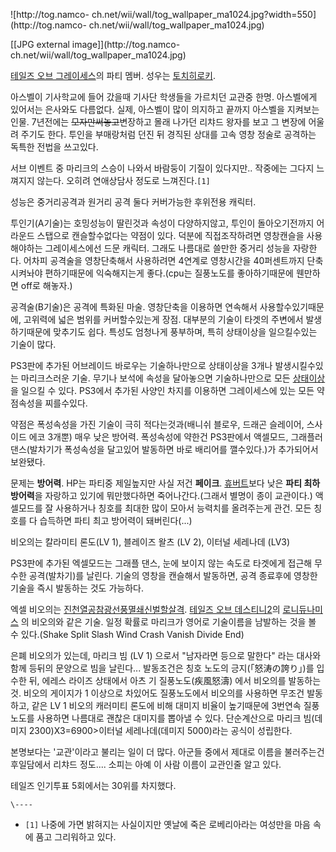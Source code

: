 ![http://tog.namco-
ch.net/wii/wall/tog_wallpaper_ma1024.jpg?width=550](http://tog.namco-
ch.net/wii/wall/tog_wallpaper_ma1024.jpg)

[[JPG external image]](http://tog.namco-
ch.net/wii/wall/tog_wallpaper_ma1024.jpg)

[테일즈 오브 그레이세스](%ED%85%8C%EC%9D%BC%EC%A6%88%20%EC%98%A4%EB%B8%8C%20%EA%B7%B8%EB%A0%88%EC%9D%B4%EC%84%B8%EC%8A%A4.md)의 파티 멤버. 성우는 [토치히로키](%ED%86%A0%EC%B9%98%20%ED%9E%88%EB%A1%9C%ED%82%A4.md).

아스벨이 기사학교에 들어 갔을때 기사단 학생들을 가르치던 교관중 한명. 아스벨에게 있어서는 은사와도 다름없다. 실제, 아스벨이 많이 의지하고
끝까지 아스벨을 지켜보는 인물. 7년전에는 <del>모자만써놓고</del>변장하고 몰래 나가던 리챠드 왕자를 보고 그 변장에 어울려 주기도
한다. 투인을 부매랑처럼 던진 뒤 경직된 상대를 고속 영창 정술로 공격하는 독특한 전법을 쓰고있다.

서브 이벤트 중 마리크의 스승이 나와서 바람둥이 기질이 있다지만.. 작중에는 그다지 느껴지지 않는다. 오히려 연애상담사 정도로
느껴진다.`[1]`

성능은 중거리공격과 원거리 공격 둘다 커버가능한 후위전용 캐릭터.

투인기(A기술)는 호밍성능이 딸린것과 속성이 다양하지않고, 투인이 돌아오기전까지 어라운드 스탭으로 캔슬할수없다는 약점이 있다. 덕분에
직접조작하려면 영창캔슬을 사용해야하는 그레이세스에선 드문 캐릭터. 그래도 나름대로 쓸만한 중거리 성능을 자랑한다. 어차피 공격술을
영창단축해서 사용하려면 4연계로 영창시간을 40퍼센트까지 단축시켜놔야 편하기때문에 익숙해지는게 좋다.(cpu는 질풍노도를 좋아하기때문에
웬만하면 off로 해놓자.)

공격술(B기술)은 공격에 특화된 마술. 영창단축을 이용하면 연속해서 사용할수있기때문에, 고위력에 넓은 범위를 커버할수있는게 장점. 대부분의
기술이 타겟의 주변에서 발생하기때문에 맞추기도 쉽다. 특성도 엄청나게 풍부하며, 특히 상태이상을 일으킬수있는 기술이 많다.

PS3판에 추가된 어브레이드 바로우는 기술하나만으로 상태이상을 3개나 발생시킬수있는 마리크스러운 기술. 무기나 보석에 속성을 달아놓으면
기술하나만으로 모든 [상태이상](%EC%83%81%ED%83%9C%EC%9D%B4%EC%83%81.md)을 일으킬 수 있다. PS3에서
추가된 사양인 차지를 이용하면 그레이세스에 있는 모든 약점속성을 찌를수있다.

약점은 폭성속성을 가진 기술이 극히 적다는것과(배니쉬 블로우, 드래곤 슬레이어, 스사이드 에코 3개뿐) 매우 낮은 방어력. 폭성속성에 약한건
PS3판에서 액셀모드, 그래플러 댄스(발차기가 폭성속성을 달고있어 발동하면 바로 배리어를 깰수있다.)가 추가되어서 보완됐다.

문제는 **방어력**. HP는 파티중 제일높지만 사실 저건 **페이크**.
[휴버트](%ED%9C%B4%EB%B2%84%ED%8A%B8%20%EC%98%A4%EC%A6%88%EC%9B%B0.md)보다 낮은
**파티 최하 방어력**을 자랑하고 있기에 뭐만했다하면 죽어나간다.(그래서 별명이 종이 교관이다.) 액셀모드를 잘 사용하거나 칭호를 최대한
많이 모아서 능력치를 올려주는게 관건. 모든 칭호를 다 습득하면 파티 최고 방어력이 돼버린다(...)

비오의는 칼라미티 론도(LV 1), 블레이즈 왈츠 (LV 2), 이터널 세레나데 (LV3)

PS3판에 추가된 엑셀모드는 그래플 댄스, 눈에 보이지 않는 속도로 타겟에게 접근해 무수한 공격(발차기)를 날린다. 기술의 영창을 캔슬해서
발동하면, 공격 종료후에 영창한 기술을 즉시 발동하는 것도 가능하다.

엑셀 비오의는 [진천열공참광선풍멸쇄신벌할살격](%EC%A7%84%EC%B2%9C%EC%97%B4%EA%B3%B5%EC%B0%B8%EA%B4%91%EC%84%A0%ED%92%8D%EB%A9%B8%EC%87%84%EC%8B%A0%EB%B2%8C%ED%95%A0%EC%82%B4%EA%B2%A9.md). [테일즈 오브 데스티니2](%ED%85%8C%EC%9D%BC%EC%A6%88%20%EC%98%A4%EB%B8%8C%20%EB%8D%B0%EC%8A%A4%ED%8B%B0%EB%8B%882.md)의 [로니듀나미스](%EB%A1%9C%EB%8B%88%20%EB%93%80%EB%82%98%EB%AF%B8%EC%8A%A4.md) 의 비오의와
같은 기술. 일정 확률로 마리크가 영어로 기술이름을 남발하는 것을 볼 수 있다.(Shake Split Slash Wind Crash
Vanish Divide End)

은폐 비오의가 있는데, 마리크 빔 (LV 1) 으로서 "남자라면 등으로 말한다" 라는 대사와 함께 등뒤의 문양으로 빔을 날린다...
발동조건은 칭호 노도의 긍지(「怒涛の誇り」)를 입수한 뒤, 에레스 라이즈 상태에서 아츠 기 질풍노도(疾風怒濤) 에서 비오의를 발동하는 것.
비오의 게이지가 1 이상으로 차있어도 질풍노도에서 비오의를 사용하면 무조건 발동하고, 같은 LV 1 비오의 캐러미티 론도에 비해 대미지
비율이 높기때문에 3번연속 질풍노도를 사용하면 나름대로 괜찮은 대미지를 뽑아낼 수 있다. 단순계산으로 마리크 빔(데미지
2300)X3=6900>이터널 세레나데(데미지 5000)라는 공식이 성립한다.

본명보다는 '교관'이라고 불리는 일이 더 많다. 아군들 중에서 제대로 이름을 불러주는건 후일담에서 리챠드 정도.... 소피는 아예 이 사람
이름이 교관인줄 알고 있다.

테일즈 인기투표 5회에서는 30위를 차지했다.

`\----`

  * `[1]` 나중에 가면 밝혀지는 사실이지만 옛날에 죽은 로베리아라는 여성만을 마음 속에 품고 그리워하고 있다.

